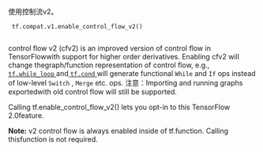 使用控制流v2。

```
 tf.compat.v1.enable_control_flow_v2()
 
```

control flow v2 (cfv2) is an improved version of control flow in TensorFlowwith support for higher order derivatives. Enabling cfv2 will change thegraph/function representation of control flow, e.g., [ `tf.while_loop` ](https://tensorflow.google.cn/api_docs/python/tf/while_loop) and[ `tf.cond` ](https://tensorflow.google.cn/api_docs/python/tf/cond) will generate functional  `While`  and  `If`  ops instead of low-level `Switch` ,  `Merge`  etc. ops. 注意：Importing and running graphs exportedwith old control flow will still be supported.

Calling tf.enable_control_flow_v2() lets you opt-in to this TensorFlow 2.0feature.


**Note:**  v2 control flow is always enabled inside of tf.function. Calling thisfunction is not required.
